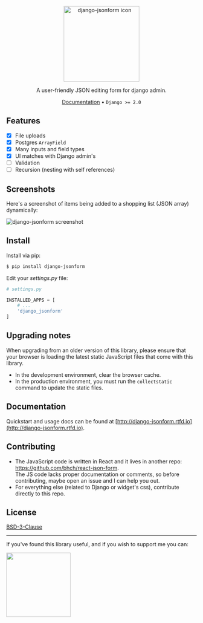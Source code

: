 <p align="center">
  <img src="https://raw.githubusercontent.com/bhch/django-jsonform/master/docs/_static/logo.png" width="200" alt="django-jsonform icon">
</p>

<p align="center">
    A user-friendly JSON editing form for django admin.
</p>

<p align="center">
    <a href="http://django-jsonform.rtfd.io">Documentation</a> &bull;
    <code>Django &gt;= 2.0</code>
</p>

## Features

 - [x] File uploads
 - [x] Postgres `ArrayField`
 - [x] Many inputs and field types
 - [x] UI matches with Django admin's
 - [ ] Validation
 - [ ] Recursion (nesting with self references)

## Screenshots

Here's a screenshot of items being added to a shopping list (JSON array) dynamically:

![django-jsonform screenshot](https://raw.githubusercontent.com/bhch/django-jsonform/master/docs/_static/quickstart.gif)

## Install

Install via pip:

```sh
$ pip install django-jsonform
```

Edit your *settings.py* file:

```python
# settings.py

INSTALLED_APPS = [
    # ...
    'django_jsonform'
]
```

## Upgrading notes

When upgrading from an older version of this library, please ensure that your
browser is loading the latest static JavaScript files that come with this library.

 - In the development environment, clear the browser cache.
 - In the production environment, you must run the `collectstatic` command to update
 the static files.

## Documentation

Quickstart and usage docs can be found at [http://django-jsonform.rtfd.io](http://django-jsonform.rtfd.io).

## Contributing

 - The JavaScript code is written in React and it lives in another repo: https://github.com/bhch/react-json-form.  
   The JS code lacks proper documentation or comments, so before contributing, maybe open an issue and I can help you out.
 - For everything else (related to Django or widget's css), contribute directly to this repo.

## License

[BSD-3-Clause](LICENSE.txt)

---

If you've found this library useful, and if you wish to support me you can:

<a href="https://www.buymeacoffee.com/bhch">
    <img src="https://www.buymeacoffee.com/assets/img/guidelines/download-assets-sm-2.svg" width="170">
</a>
